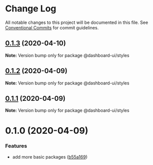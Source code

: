 # Change Log

All notable changes to this project will be documented in this file.
See [Conventional Commits](https://conventionalcommits.org) for commit guidelines.

## [0.1.3](https://github.com/mariusz-kabala/dashboard-ui/compare/@dashboard-ui/styles@0.1.2...@dashboard-ui/styles@0.1.3) (2020-04-10)

**Note:** Version bump only for package @dashboard-ui/styles

## [0.1.2](https://github.com/mariusz-kabala/dashboard-ui/compare/@dashboard-ui/styles@0.1.1...@dashboard-ui/styles@0.1.2) (2020-04-09)

**Note:** Version bump only for package @dashboard-ui/styles

## [0.1.1](https://github.com/mariusz-kabala/dashboard-ui/compare/@dashboard-ui/styles@0.1.0...@dashboard-ui/styles@0.1.1) (2020-04-09)

**Note:** Version bump only for package @dashboard-ui/styles

# 0.1.0 (2020-04-09)

### Features

- add more basic packages ([b55a169](https://github.com/mariusz-kabala/dashboard-ui/commit/b55a169762303099a47eb4244b2a1e8c77f93907))
